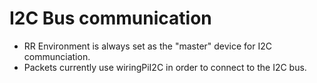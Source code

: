 # I2C Bus communication

* RR Environment is always set as the "master" device for I2C communciation.
* Packets currently use wiringPiI2C in order to connect to the I2C bus. 

